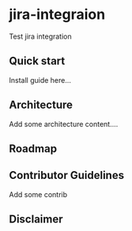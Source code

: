 # jira-integraion
Test jira integration

## Quick start
Install guide here...

## Architecture
Add some architecture content....

## Roadmap

## Contributor Guidelines
Add some contrib

## Disclaimer